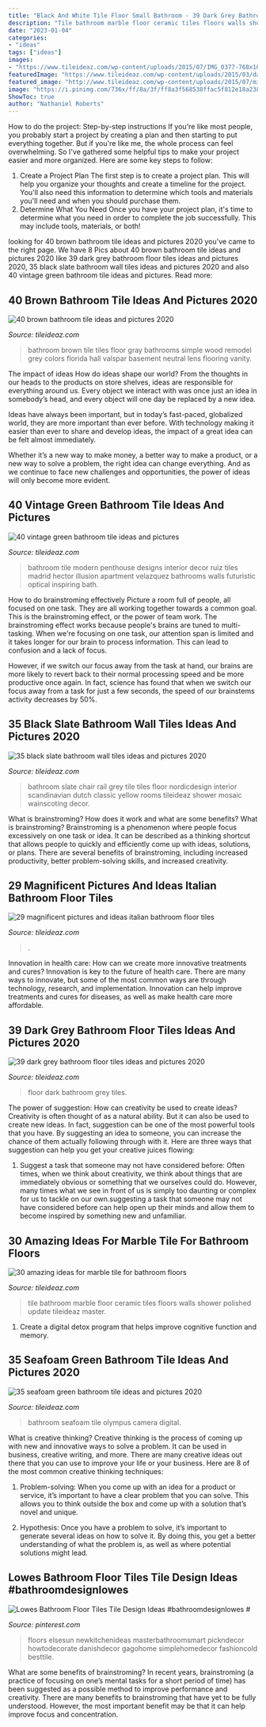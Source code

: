```yaml
---
title: "Black And White Tile Floor Small Bathroom - 39 Dark Grey Bathroom Floor Tiles Ideas And Pictures 2020"
description: "Tile bathroom marble floor ceramic tiles floors walls shower polished update tileideaz master"
date: "2023-01-04"
categories:
- "ideas"
tags: ["ideas"]
images:
- "https://www.tileideaz.com/wp-content/uploads/2015/07/IMG_0377-768x1024.jpg"
featuredImage: "https://www.tileideaz.com/wp-content/uploads/2015/03/dark_grey_bathroom_floor_tiles_10.jpg"
featured_image: "http://www.tileideaz.com/wp-content/uploads/2015/07/minimalist-bathroom-interior-in-green-tile-ceramics.jpg"
image: "https://i.pinimg.com/736x/ff/8a/3f/ff8a3f568538ffac5f812e18a238c48d.jpg"
ShowToc: true
author: "Nathaniel Roberts"
---
```



How to do the project: Step-by-step instructions
If you're like most people, you probably start a project by creating a plan and then starting to put everything together. But if you're like me, the whole process can feel overwhelming. So I've gathered some helpful tips to make your project easier and more organized. Here are some key steps to follow:
1. Create a Project Plan 
The first step is to create a project plan. This will help you organize your thoughts and create a timeline for the project. You'll also need this information to determine which tools and materials you'll need and when you should purchase them. 
2. Determine What You Need 
Once you have your project plan, it's time to determine what you need in order to complete the job successfully. This may include tools, materials, or both! 

	

		
looking for 40 brown bathroom tile ideas and pictures 2020 you've came to the right page. We have 8 Pics about 40 brown bathroom tile ideas and pictures 2020 like 39 dark grey bathroom floor tiles ideas and pictures 2020, 35 black slate bathroom wall tiles ideas and pictures 2020 and also 40 vintage green bathroom tile ideas and pictures. Read more:
		
    
## 40 Brown Bathroom Tile Ideas And Pictures 2020

<img loading=lazy src="https://www.tileideaz.com/wp-content/uploads/2015/03/brown_bathroom_tile_11.jpg" onerror="this.onerror=null;this.src='https://tse3.mm.bing.net/th?id=OIP.0mq8fTo-kJzzD2RWga95VQHaLG&amp;pid=15.1';" alt="40 brown bathroom tile ideas and pictures 2020">

_Source: tileideaz.com_

>bathroom brown tile tiles floor gray bathrooms simple wood remodel grey colors florida hall valspar basement neutral lens flooring vanity. 

	

The impact of ideas
How do ideas shape our world?
From the thoughts in our heads to the products on store shelves, ideas are responsible for everything around us. Every object we interact with was once just an idea in somebody’s head, and every object will one day be replaced by a new idea.

Ideas have always been important, but in today’s fast-paced, globalized world, they are more important than ever before. With technology making it easier than ever to share and develop ideas, the impact of a great idea can be felt almost immediately.

Whether it’s a new way to make money, a better way to make a product, or a new way to solve a problem, the right idea can change everything. And as we continue to face new challenges and opportunities, the power of ideas will only become more evident.

    
## 40 Vintage Green Bathroom Tile Ideas And Pictures

<img loading=lazy src="http://www.tileideaz.com/wp-content/uploads/2015/07/minimalist-bathroom-interior-in-green-tile-ceramics.jpg" onerror="this.onerror=null;this.src='https://tse4.mm.bing.net/th?id=OIP.GGctRXPNtSAF3oVIwTpQewHaLK&amp;pid=15.1';" alt="40 vintage green bathroom tile ideas and pictures">

_Source: tileideaz.com_

>bathroom tile modern penthouse designs interior decor ruiz tiles madrid hector illusion apartment velazquez bathrooms walls futuristic optical inspiring bath. 

	

How to do brainstroming effectively
Picture a room full of people, all focused on one task. They are all working together towards a common goal. This is the brainstroming effect, or the power of team work.
The brainstroming effect works because people's brains are tuned to multi-tasking. When we're focusing on one task, our attention span is limited and it takes longer for our brain to process information. This can lead to confusion and a lack of focus.

However, if we switch our focus away from the task at hand, our brains are more likely to revert back to their normal processing speed and be more productive once again. In fact, science has found that when we switch our focus away from a task for just a few seconds, the speed of our brainstems activity decreases by 50%.

    
## 35 Black Slate Bathroom Wall Tiles Ideas And Pictures 2020

<img loading=lazy src="https://www.tileideaz.com/wp-content/uploads/2015/01/black_slate_bathroom_wall_tiles_27.jpg" onerror="this.onerror=null;this.src='https://tse1.mm.bing.net/th?id=OIP.d5LCFTURf0fXlFdxFNX1mgHaK1&amp;pid=15.1';" alt="35 black slate bathroom wall tiles ideas and pictures 2020">

_Source: tileideaz.com_

>bathroom slate chair rail grey tile tiles floor nordicdesign interior scandinavian dutch classic yellow rooms tileideaz shower mosaic wainscoting decor. 

	

What is brainstroming? How does it work and what are some benefits?
What is brainstroming? Brainstroming is a phenomenon where people focus excessively on one task or idea. It can be described as a thinking shortcut that allows people to quickly and efficiently come up with ideas, solutions, or plans. There are several benefits of brainstroming, including increased productivity, better problem-solving skills, and increased creativity.

    
## 29 Magnificent Pictures And Ideas Italian Bathroom Floor Tiles

<img loading=lazy src="https://www.tileideaz.com/wp-content/uploads/2015/10/black-white-modern-bathroom-with-french-provincial-victorian-style-ceramic-bathroom-floor-tiles-wa-and-grey-wood-plank-walls-with-teardrop-pendant-lights.jpg" onerror="this.onerror=null;this.src='https://tse3.mm.bing.net/th?id=OIP.APvng3k_izlhAkh-H5NBzgHaKF&amp;pid=15.1';" alt="29 magnificent pictures and ideas italian bathroom floor tiles">

_Source: tileideaz.com_

>. 

	

Innovation in health care: How can we create more innovative treatments and cures?
Innovation is key to the future of health care. There are many ways to innovate, but some of the most common ways are through technology, research, and implementation. Innovation can help improve treatments and cures for diseases, as well as make health care more affordable.

    
## 39 Dark Grey Bathroom Floor Tiles Ideas And Pictures 2020

<img loading=lazy src="https://www.tileideaz.com/wp-content/uploads/2015/03/dark_grey_bathroom_floor_tiles_10.jpg" onerror="this.onerror=null;this.src='https://tse2.mm.bing.net/th?id=OIP.POht2X3goCTm_DNOIffiuQHaJ3&amp;pid=15.1';" alt="39 dark grey bathroom floor tiles ideas and pictures 2020">

_Source: tileideaz.com_

>floor dark bathroom grey tiles. 

	

The power of suggestion: How can creativity be used to create ideas?
Creativity is often thought of as a natural ability. But it can also be used to create new ideas. In fact, suggestion can be one of the most powerful tools that you have. By suggesting an idea to someone, you can increase the chance of them actually following through with it. Here are three ways that suggestion can help you get your creative juices flowing: 
1. Suggest a task that someone may not have considered before: Often times, when we think about creativity, we think about things that are immediately obvious or something that we ourselves could do. However, many times what we see in front of us is simply too daunting or complex for us to tackle on our own.suggesting a task that someone may not have considered before can help open up their minds and allow them to become inspired by something new and unfamiliar. 

    
## 30 Amazing Ideas For Marble Tile For Bathroom Floors

<img loading=lazy src="http://www.tileideaz.com/wp-content/uploads/2015/08/923.jpg" onerror="this.onerror=null;this.src='https://tse3.mm.bing.net/th?id=OIP.eJnMPPqIUQsXCsKRGqexwAHaK9&amp;pid=15.1';" alt="30 amazing ideas for marble tile for bathroom floors">

_Source: tileideaz.com_

>tile bathroom marble floor ceramic tiles floors walls shower polished update tileideaz master. 

	

1. Create a digital detox program that helps improve cognitive function and memory.

    
## 35 Seafoam Green Bathroom Tile Ideas And Pictures 2020

<img loading=lazy src="https://www.tileideaz.com/wp-content/uploads/2015/07/IMG_0377-768x1024.jpg" onerror="this.onerror=null;this.src='https://tse2.mm.bing.net/th?id=OIP.avYtAm3rBC2j6TbxNXKQqwHaJ4&amp;pid=15.1';" alt="35 seafoam green bathroom tile ideas and pictures 2020">

_Source: tileideaz.com_

>bathroom seafoam tile olympus camera digital. 

	

What is creative thinking?
Creative thinking is the process of coming up with new and innovative ways to solve a problem. It can be used in business, creative writing, and more. There are many creative ideas out there that you can use to improve your life or your business. Here are 8 of the most common creative thinking techniques:
1. Problem-solving: When you come up with an idea for a product or service, it’s important to have a clear problem that you can solve. This allows you to think outside the box and come up with a solution that’s novel and unique.

2. Hypothesis: Once you have a problem to solve, it’s important to generate several ideas on how to solve it. By doing this, you get a better understanding of what the problem is, as well as where potential solutions might lead.

    
## Lowes Bathroom Floor Tiles Tile Design Ideas #bathroomdesignlowes #

<img loading=lazy src="https://i.pinimg.com/736x/ff/8a/3f/ff8a3f568538ffac5f812e18a238c48d.jpg" onerror="this.onerror=null;this.src='https://tse2.mm.bing.net/th?id=OIP.uopzWvSEVQrqAVIoVXYkuQHaLH&amp;pid=15.1';" alt="Lowes Bathroom Floor Tiles Tile Design Ideas #bathroomdesignlowes #">

_Source: pinterest.com_

>floors elsesun newkitchenideas masterbathroomsmart pickndecor howtodecorate danishdecor gagohome simplehomedecor fashioncold besttile. 

	

What are some benefits of brainstroming?
In recent years, brainstroming (a practice of focusing on one’s mental tasks for a short period of time) has been suggested as a possible method to improve performance and creativity. There are many benefits to brainstroming that have yet to be fully understood. However, the most important benefit may be that it can help improve focus and concentration.

